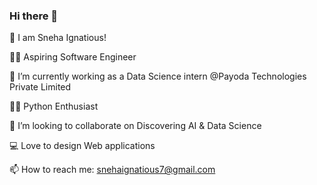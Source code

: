 ### Hi there 👋

👋  I am Sneha Ignatious!

👩‍🎓  Aspiring Software Engineer

🔭  I’m currently working as a Data Science intern @Payoda Technologies Private Limited

👩‍💻  Python Enthusiast

🧠  I’m looking to collaborate on Discovering AI & Data Science

💻  Love to design Web applications

📫  How to reach me: snehaignatious7@gmail.com
